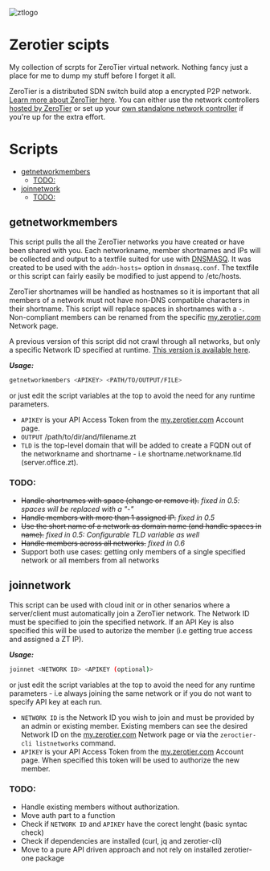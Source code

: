 ![ztlogo][ztlogo]
# Zerotier scipts
My collection of scrpts for ZeroTier virtual network.
Nothing fancy just a place for me to dump my stuff before I forget it all.

ZeroTier is a distributed SDN switch build atop a encrypted P2P network. [Learn more about ZeroTier here](https://www.zerotier.com/about/). You can either use the network controllers [hosted by ZeroTier](https://my.zerotier.com/) or set up your [own standalone network controller](https://key-networks.com/ztncui/) if you're up for the extra effort.

Scripts
=================

  * [getnetworkmembers](#getnetworkmembers)
    * [TODO:](#todo)
  * [joinnetwork](#joinnetwork)
    * [TODO:](#todo-1)

## getnetworkmembers
This script pulls the all the ZeroTier networks you have created or have been shared with you. Each networkname, member shortnames and IPs will be collected and output to a textfile suited for use with [DNSMASQ](http://www.thekelleys.org.uk/dnsmasq/doc.html). It was created to be used with the `addn-hosts=` option in `dnsmasq.conf`. The textfile or this script can fairly easily be modified to just append to /etc/hosts.

ZeroTier shortnames will be handled as hostnames so it is important that all members of a network must not have non-DNS compatible characters in their shortname. This script will replace spaces in shortnames with a `-`. Non-compliant members can be renamed from the specific [my.zerotier.com](https://my.zerotier.com/) Network page.

A previous version of this script did not crawl through all networks, but only a specific Network ID specified at runtime. [This version is available here](https://raw.githubusercontent.com/KimTholstorf/zerotier-scripts/v0.5/getnetworkmembers).

***Usage:***
```sh
getnetworkmembers <APIKEY> <PATH/TO/OUTPUT/FILE>
```
or just edit the script variables at the top to avoid the need for any runtime parameters.
* `APIKEY` is your API Access Token from the [my.zerotier.com](https://my.zerotier.com/) Account page.
* `OUTPUT` /path/to/dir/and/filename.zt
* `TLD` is the top-level domain that will be added to create a FQDN out of the networkname and shortname - i.e shortname.networkname.tld (server.office.zt).

### TODO:
* ~~Handle shortnames with space (change or remove it).~~ *fixed in 0.5: spaces will be replaced with a "-"*
* ~~Handle members with more than 1 assigned IP.~~ *fixed in 0.5*
* ~~Use the short name of a network as domain name (and handle spaces in name).~~ *fixed in 0.5: Configurable TLD variable as well*
* ~~Handle members across all networks.~~ *fixed in 0.6*
* Support both use cases: getting only members of a single specified network or all members from all networks 

## joinnetwork
This script can be used with cloud init or in other senarios where a server/client must automatically join a ZeroTier network.
The Network ID must be specified to join the specified network. If an API Key is also specified this will be used to autorize the member (i.e getting true access and assigned a ZT IP).

***Usage:***
```sh
joinnet <NETWORK ID> <APIKEY (optional)>
```
or just edit the script variables at the top to avoid the need for any runtime parameters - i.e always joining the same network or if you do not want to specify API key at each run.
* `NETWORK ID` is the Network ID you wish to join and must be provided by an admin or existing member. Existing members can see the desired Network ID on the [my.zerotier.com](https://my.zerotier.com/) Network page or via the `zeroctier-cli listnetworks` command.
* `APIKEY` is your API Access Token from the [my.zerotier.com](https://my.zerotier.com/) Account page. When specified this token will be used to authorize the new member. 

### TODO:
* Handle existing members without authorization.
* Move auth part to a function
* Check if `NETWORK ID` and `APIKEY` have the corect lenght (basic syntac check)
* Check if dependencies are installed (curl, jq and zerotier-cli)
* Move to a pure API driven approach and not rely on installed zerotier-one package

[ztlogo]: https://upload.wikimedia.org/wikipedia/en/thumb/f/f1/ZeroTier_Logo.png/150px-ZeroTier_Logo.png